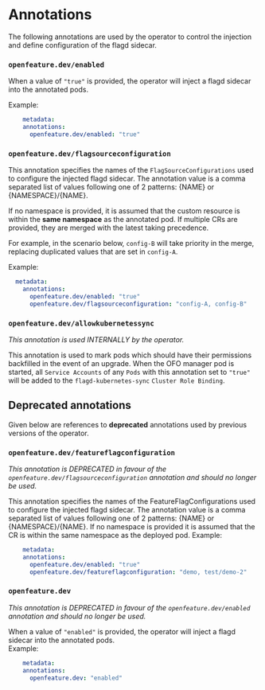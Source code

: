 # Annotations

The following annotations are used by the operator to control the injection and define configuration of the flagd sidecar.

### `openfeature.dev/enabled`

When a value of `"true"` is provided, the operator will inject a flagd sidecar into the annotated pods.  

Example: 
```yaml
    metadata:
    annotations:
      openfeature.dev/enabled: "true"
```

### `openfeature.dev/flagsourceconfiguration`

This annotation specifies the names of the `FlagSourceConfigurations` used to configure the injected flagd sidecar.
The annotation value is a comma separated list of values following one of 2 patterns: {NAME} or {NAMESPACE}/{NAME}. 

If no namespace is provided, it is assumed that the custom resource is within the **same namespace** as the annotated pod.
If multiple CRs are provided, they are merged with the latest taking precedence. 

For example, in the scenario below, `config-B` will take priority in the merge, replacing duplicated values that are set in `config-A`.

Example:
```yaml
  metadata:
    annotations:
      openfeature.dev/enabled: "true"
      openfeature.dev/flagsourceconfiguration: "config-A, config-B"
```

### `openfeature.dev/allowkubernetessync`
*This annotation is used INTERNALLY by the operator.*

This annotation is used to mark pods which should have their permissions backfilled in the event of an upgrade.
When the OFO manager pod is started, all `Service Accounts` of any `Pods` with this annotation set to `"true"` will be added to the `flagd-kubernetes-sync` `Cluster Role Binding`.

## Deprecated annotations

Given below are references to **deprecated** annotations used by previous versions of the operator.

### `openfeature.dev/featureflagconfiguration`
*This annotation is DEPRECATED in favour of the `openfeature.dev/flagsourceconfiguration` annotation and should no longer be used.* 

This annotation specifies the names of the FeatureFlagConfigurations used to configure the injected flagd sidecar.
The annotation value is a comma separated list of values following one of 2 patterns: {NAME} or {NAMESPACE}/{NAME}. 
If no namespace is provided it is assumed that the CR is within the same namespace as the deployed pod.
Example:
```yaml
    metadata:
    annotations:
      openfeature.dev/enabled: "true"
      openfeature.dev/featureflagconfiguration: "demo, test/demo-2"
```

### `openfeature.dev`
*This annotation is DEPRECATED in favour of the `openfeature.dev/enabled` annotation and should no longer be used.* 

When a value of `"enabled"` is provided, the operator will inject a flagd sidecar into the annotated pods.  
Example: 
```yaml
    metadata:
    annotations:
      openfeature.dev: "enabled"
```
